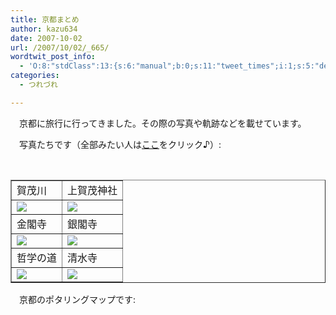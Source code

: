 ```yaml
---
title: 京都まとめ
author: kazu634
date: 2007-10-02
url: /2007/10/02/_665/
wordtwit_post_info:
  - 'O:8:"stdClass":13:{s:6:"manual";b:0;s:11:"tweet_times";i:1;s:5:"delay";i:0;s:7:"enabled";i:1;s:10:"separation";s:2:"60";s:7:"version";s:3:"3.7";s:14:"tweet_template";b:0;s:6:"status";i:2;s:6:"result";a:0:{}s:13:"tweet_counter";i:2;s:13:"tweet_log_ids";a:1:{i:0;i:3259;}s:9:"hash_tags";a:0:{}s:8:"accounts";a:1:{i:0;s:7:"kazu634";}}'
categories:
  - つれづれ

---
```

<div class="section">
<p>
    　京都に旅行に行ってきました。その際の写真や軌跡などを載せています。
</p>
  
<p>
    　写真たちです（全部みたい人は<a href="http://picasaweb.google.com/simoom634/TravelToKyoto" onclick="__gaTracker('send', 'event', 'outbound-article', 'http://picasaweb.google.com/simoom634/TravelToKyoto', 'ここ');" target="blank">ここ</a>をクリック♪）:
</p>
  
<p>
<center>
<br /> 
      
<table cellspacing="0" cellpadding="2" border="1">
<tr valign="top">
<td>
            賀茂川
</td>
          
<td>
            上賀茂神社
</td>
</tr>
        
<tr valign="top">
<td>
<a href="http://picasaweb.google.com/simoom634/TravelToKyoto/photo#5116738313366094834" onclick="__gaTracker('send', 'event', 'outbound-article', 'http://picasaweb.google.com/simoom634/TravelToKyoto/photo#5116738313366094834', '');"><img src="http://lh6.google.com/simoom634/RwJOYujRQ_I/AAAAAAAAAhk/vOzX6eXKKMA/s144/DSCF0004.JPG" /></a>
</td>
          
<td>
<a href="http://picasaweb.google.com/simoom634/TravelToKyoto/photo#5116738399265440834" onclick="__gaTracker('send', 'event', 'outbound-article', 'http://picasaweb.google.com/simoom634/TravelToKyoto/photo#5116738399265440834', '');"><img src="http://lh6.google.com/simoom634/RwJOdujRREI/AAAAAAAAAiM/Hnp5AOyeIoE/s144/DSCF0009.JPG" /></a>
</td>
</tr>
        
<tr valign="top">
<td>
            金閣寺
</td>
          
<td>
            銀閣寺
</td>
</tr>
        
<tr valign="top">
<td>
<a href="http://picasaweb.google.com/simoom634/TravelToKyoto/photo#5116738579654067458" onclick="__gaTracker('send', 'event', 'outbound-article', 'http://picasaweb.google.com/simoom634/TravelToKyoto/photo#5116738579654067458', '');"><img src="http://lh4.google.com/simoom634/RwJOoOjRRQI/AAAAAAAAAjw/PoQutbnWVcE/s144/DSCF0021.JPG" /></a>
</td>
          
<td>
<a href="http://picasaweb.google.com/simoom634/TravelToKyoto/photo#5116738678438315378" onclick="__gaTracker('send', 'event', 'outbound-article', 'http://picasaweb.google.com/simoom634/TravelToKyoto/photo#5116738678438315378', '');"><img src="http://lh3.google.com/simoom634/RwJOt-jRRXI/AAAAAAAAAks/xE8urXwLzJw/s144/DSCF0028.JPG" /></a>
</td>
</tr>
        
<tr valign="top">
<td>
            哲学の道
</td>
          
<td>
            清水寺
</td>
</tr>
        
<tr valign="top">
<td>
<a href="http://picasaweb.google.com/simoom634/TravelToKyoto/photo#5116738807287334386" onclick="__gaTracker('send', 'event', 'outbound-article', 'http://picasaweb.google.com/simoom634/TravelToKyoto/photo#5116738807287334386', '');"><img src="http://lh5.google.com/simoom634/RwJO1ejRRfI/AAAAAAAAAls/1-_MoO9jPxU/s144/DSCF0036.JPG" /></a>
</td>
          
<td>
<a href="http://picasaweb.google.com/simoom634/TravelToKyoto/photo#5116738940431320706" onclick="__gaTracker('send', 'event', 'outbound-article', 'http://picasaweb.google.com/simoom634/TravelToKyoto/photo#5116738940431320706', '');"><img src="http://lh4.google.com/simoom634/RwJO9OjRRoI/AAAAAAAAAm4/gLRWV84Cpdw/s144/DSCF0045.JPG" /></a>
</td>
</tr>
</table>
      
<p>
</center> 
        
<p>
          　京都のポタリングマップです:
</p>
        
<p>
<center>
<br />
</center></div>